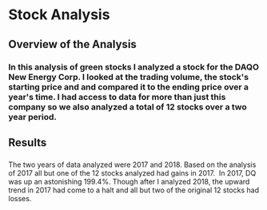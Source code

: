 # Stock Analysis
## Overview of the Analysis
### In this analysis of green stocks I analyzed a stock for the DAQO New Energy Corp. I looked at the trading volume, the stock's starting price and and compared it to the ending price over a year's time. I had access to data for more than just this company so we also analyzed a total of 12 stocks over a two year period. 
## Results
### 
The two years of data analyzed were 2017 and 2018. Based on the analysis of 2017 all but one of the 12 stocks analyzed had gains in 2017. 
![]()
In 2017, DQ was up an astonishing 199.4%. Though after I analyzed 2018, the upward trend in 2017 had come to a halt and all but two of the original 12 stocks had losses. 
